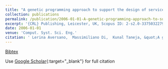 ```yaml
---
title: "A genetic programming approach to support the design of service compositions"
collection: publications
permalink: /publication/2006-01-01-A-genetic-programming-approach-to-support-the-design-of-service-compositions
excerpt: '{CRL} Publishing, Leicester, UK, Scopus ID: 2-s2.0-33750322792, Cited by: 35'
date: 2006-01-01
venue: 'Comput. Syst. Sci. Eng.'
citation: ' Lerina Aversano,  Massimiliano Di,  Kunal Taneja, &quot;A genetic programming approach to support the design of service compositions.&quot; Comput. Syst. Sci. Eng., 2006.'
---
```

[Bibtex](https://dblp.org/rec/bib/journals/csse/AversanoPT06)

Use [Google Scholar](https://scholar.google.com/scholar?q=A+genetic+programming+approach+to+support+the+design+of+service+compositions){:target="_blank"} for full citation